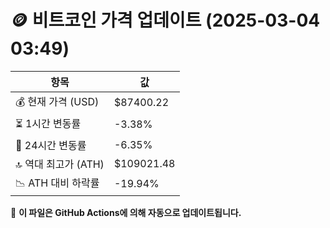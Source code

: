 # 🪙 비트코인 가격 업데이트 (2025-03-04 03:49)

| 항목                | 값 |
|--------------------|----------------|
| 💰 현재 가격 (USD) | $87400.22 |
| ⏳ 1시간 변동률    | -3.38% |
| 📆 24시간 변동률   | -6.35% |
| 🔝 역대 최고가 (ATH) | $109021.48 |
| 📉 ATH 대비 하락률 | -19.94% |

🔄 **이 파일은 GitHub Actions에 의해 자동으로 업데이트됩니다.**
